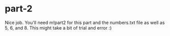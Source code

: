 # part-2
Nice job.
You'll need m!part2 for this part and the numbers.txt file as well as 5, 6, and 8. This might take a bit of trial and error :)
